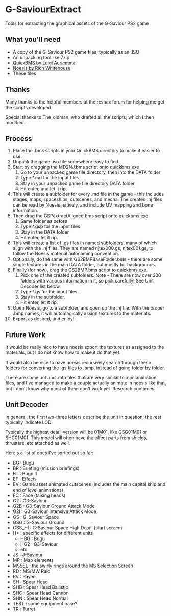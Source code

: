# G-SaviourExtract
Tools for extracting the graphical assets of the G-Saviour PS2 game

## What you'll need
- A copy of the G-Saviour PS2 game files, typically as an .ISO
- An unpacking tool like 7zip
- [QuickBMS by Luigi Auriemma](https://aluigi.altervista.org/quickbms.htm)
- [Noesis by Rich Whitehouse](https://richwhitehouse.com/index.php?content=inc_projects.php&showproject=91)
- These files

## Thanks
Many thanks to the helpful members at the reshax forum for helping me get the scripts developed.

Special thanks to The_oldman, who drafted all the scripts, which I then modified.

## Process
1. Place the .bms scripts in your QuickBMS directory to make it easier to use.
2. Unpack the game .iso file somewhere easy to find.
3. Start by dragging the MD2NJ.bms script onto quickbms.exe
   1. Go to your unpacked game file directory, then into the DATA folder
   2. Type *.md for the input files
   3. Stay in your unpacked game file directory DATA folder
   4. Hit enter, and let it rip.
4. This will create a subfolder for every .md file in the game - this includes stages, maps, spaceships, cutscenes, and mecha.  The created .nj files can be read by Noesis natively, and include UV mapping and bone information.
5. Then drag the GSPextractAligned.bms script onto quickbms.exe
   1. Same folder as before
   2. Type *.gsp for the input files
   3. Stay in the DATA folder
   4. Hit enter, let it rip.
5. This will create a list of .gs files in named subfolders, many of which align with the .nj files.  They are named njtex000.gs, njtex001.gs, to follow the Noesis material autonaming convention.
6. Optionally, do the same with GS2BMPBaseFolder.bms - there are some single textures in the main DATA folder, but mostly for backgrounds.
7. Finally (for now), drag the GS2BMP.bms script to quickbms.exe.
   1. Pick one of the created subfolders.  Note - There are now over 300 folders with various information in it, so pick carefully! See Unit Decoder list below.
   2. Type *.gs for the input files.
   3. Stay in the subfolder.
   4. Hit enter, let it rip.
8. Open Noesis, go to a subfolder, and open up the .nj file.  With the proper .bmp names, it will automagically assign textures to the materials.
9. Export as desired, and enjoy!

## Future Work
It would be really nice to have noesis export the textures as assigned to the materials, but I do not know how to make it do that yet.

It would also be nice to have noesis recursively search through these folders for converting the .gs files to .bmp, instead of going folder by folder.

There are some .mt and .mtp files that are very similar to .njm animation files, and I've managed to make a couple actually animate in noesis like that, but I don't know why most of them don't work yet.  Research continues.

## Unit Decoder
In general, the first two-three letters describe the unit in question; the rest typically indicate LOD.  

Typically the highest detail version will be <Prefix>01M01, like GSG01M01 or SHC01M01.  This model will often have the effect parts from shields, thrusters, etc attached as well.

Here's a list of ones I've sorted out so far:
- BG : Bugu
- BR : Briefing (mission briefings)
- BT : Bugu II
- EF : Effects
- EV : Game asset animated cutscenes (includes the main capital ship and end of level animations)
- FC : Face (talking heads)
- G2 : G3-Saviour
- G2B : G3-Saviour Ground Attack Mode
- G2I : G3-Saviour Intensive Attack Mode
- GS : G-Saviour Space
- GSG : G-Saviour Ground
- GSS_HI : G-Saviour Space High Detail (start screen)
- H* : specific effects for different units
   - HBG : Bugu
   - HG2 : G3-Saviour
   - etc
- JS : J-Saviour
- MP : Map elements
- MSSEL : the swirly rings around the MS Selection Screen
- RD : MS/MW Raid
- RV : Raven
- SH : Spear Head
- SHB : Spear Head Ballistic
- SHC : Spear Head Cannon
- SHN : Spear Head Normal
- TEST : some equipment base?
- TR : Turret

